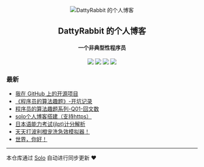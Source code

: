 <p align="center"><img alt="DattyRabbit 的个人博客" src="https://b3logfile.com/file/2020/08/fav-c63f5aa8.png"></p><h2 align="center">
DattyRabbit 的个人博客
</h2>

<h4 align="center">一个非典型性程序员</h4>
<p align="center"><a title="DattyRabbit 的个人博客" target="_blank" href="https://github.com/DattyRabbit/solo-blog"><img src="https://img.shields.io/github/last-commit/DattyRabbit/solo-blog.svg?style=flat-square&color=FF9900"></a>
<a title="GitHub repo size in bytes" target="_blank" href="https://github.com/DattyRabbit/solo-blog"><img src="https://img.shields.io/github/repo-size/DattyRabbit/solo-blog.svg?style=flat-square"></a>
<a title="Solo Version" target="_blank" href="https://github.com/88250/solo/releases"><img src="https://img.shields.io/badge/solo-4.3.0-f1e05a.svg?style=flat-square&color=blueviolet"></a>
<a title="Hits" target="_blank" href="https://github.com/88250/hits"><img src="https://hits.b3log.org/DattyRabbit/solo-blog.svg"></a></p>

### 最新

* [我在 GitHub 上的开源项目](https://www.dattyrabbit.cn/my-github-repos)
* [《程序员的算法趣题》-开坑记录](https://www.dattyrabbit.cn/articles/2020/08/16/1597576674555.html)
* [程序员的算法趣题系列-Q01-回文数](https://www.dattyrabbit.cn/articles/2020/08/16/1597576348713.html)
* [solo个人博客搭建（支持https）](https://www.dattyrabbit.cn/articles/2020/08/16/1597562400409.html)
* [日本语能力考试(jlpt)计分解析](https://www.dattyrabbit.cn/articles/2020/08/15/1597479171417.html)
* [天天打波利橙宠洗急效模拟器！](https://www.dattyrabbit.cn/articles/2020/08/14/1597419465852.html)
* [世界，你好！](https://www.dattyrabbit.cn/hello-solo)



---

本仓库通过 [Solo](https://github.com/88250/solo) 自动进行同步更新 ❤️ 